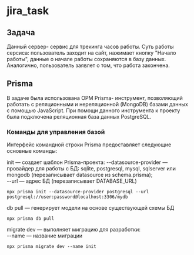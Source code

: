 # jira_task
## Задача
Данный сервер- сервис для трекинга часов работы. Суть работы серсиса: пользователь заходит на сайт, нажимает кнопку "Начало работы", данные о начале работы сохраняются в базу данных. Аналогично, пользователь заявлет о том, что работа закончена. 
## Prisma
В задаче была использована ОРМ Prisma- инструмент, позволяющий работать с реляционными и нереляционной (MongoDB) базами данных с помощью JavaScript. При помощи данного инструмента к проекту была подключена реляционная база данных PostgreSQL.
### Команды для управления базой
Интерфейс командной строки Prisma предоставляет следующие основные команды:

init — создает шаблон Prisma-проекта:
--datasource-provider — провайдер для работы с БД: sqlite, postgresql, mysql, sqlserver или mongodb (перезаписывает datasource из schema.prisma);</br>
--url — адрес БД (перезаписывает DATABASE_URL)
```
npx prisma init --datasource-provider postgresql --url postgresql://user:password@localhost:3306/mydb
```
db pull — генерирует модели на основе существующей схемы БД
```
npx prisma db pull
```
migrate
dev — выполняет миграцию для разработки:</br>
--name — название миграции
```
npx prisma migrate dev --name init
```